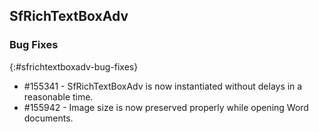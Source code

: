 ## SfRichTextBoxAdv

### Bug Fixes
{:#sfrichtextboxadv-bug-fixes}
* \#155341 - SfRichTextBoxAdv is now instantiated without delays in a reasonable time.
* \#155942 - Image size is now preserved properly while opening Word documents.